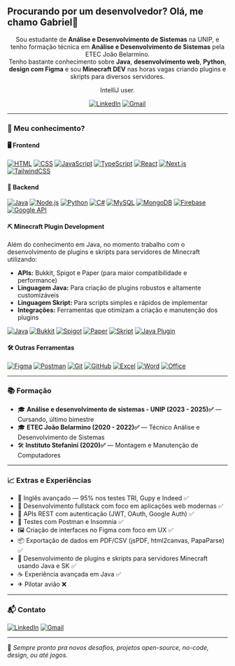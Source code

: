 ## Procurando por um desenvolvedor? Olá, me chamo Gabriel👋

<p align="center">
  Sou estudante de <strong>Análise e Desenvolvimento de Sistemas</strong> na UNIP, e tenho formação técnica em <strong>Análise e Desenvolvimento de Sistemas</strong> pela ETEC João Belarmino.<br>
  Tenho bastante conhecimento sobre <strong>Java</strong>, <strong>desenvolvimento web</strong>, <strong>Python</strong>, <strong>design com Figma</strong> e sou <strong>Minecraft DEV</strong> nas horas vagas criando plugins e skripts para diversos servidores.
</p>
<p align="center">IntelliJ user.<br></p>

<div align="center">
  
  [![LinkedIn](https://img.shields.io/badge/-LinkedIn-0077B5?style=flat&logo=linkedin&logoColor=white)](https://www.linkedin.com/in/gabriel-morais-de-oliveira-72259a359)  [![Gmail](https://img.shields.io/badge/-Email-D14836?style=flat&logo=gmail&logoColor=white)](mailto:gabrielmoraisdeoliveira222@gmail.com)

</div>

---

### 🧠 Meu conhecimento?

#### 🖥️ Frontend
[![HTML](https://img.shields.io/badge/-HTML5-E34F26?style=flat&logo=html5&logoColor=fff)](https://developer.mozilla.org/en-US/docs/Web/HTML)
[![CSS](https://img.shields.io/badge/-CSS3-1572B6?style=flat&logo=css3)](https://developer.mozilla.org/en-US/docs/Web/CSS)
[![JavaScript](https://img.shields.io/badge/-JavaScript-F7DF1E?style=flat&logo=javascript&logoColor=000)](https://developer.mozilla.org/en-US/docs/Web/JavaScript)
[![TypeScript](https://img.shields.io/badge/-TypeScript-3178C6?style=flat&logo=typescript&logoColor=fff)](https://www.typescriptlang.org/)
[![React](https://img.shields.io/badge/-React-20232A?style=flat&logo=react)](https://reactjs.org/)
[![Next.js](https://img.shields.io/badge/-Next.js-000?style=flat&logo=nextdotjs)](https://nextjs.org/)
[![TailwindCSS](https://img.shields.io/badge/-Tailwind-38B2AC?style=flat&logo=tailwindcss)](https://tailwindcss.com/)

#### 🔧 Backend
[![Java](https://img.shields.io/badge/-Java-007396?style=flat&logo=java)](https://www.java.com)
[![Node.js](https://img.shields.io/badge/-Node.js-339933?style=flat&logo=nodedotjs&logoColor=fff)](https://nodejs.org/)
[![Python](https://img.shields.io/badge/-Python-3776AB?style=flat&logo=python&logoColor=fff)](https://www.python.org)
[![C#](https://img.shields.io/badge/-C%23-512BD4?style=flat&logo=csharp&logoColor=fff)](https://docs.microsoft.com/en-us/dotnet/csharp/)
[![MySQL](https://img.shields.io/badge/-MySQL-4479A1?style=flat&logo=mysql)](https://www.mysql.com/)
[![MongoDB](https://img.shields.io/badge/-MongoDB-47A248?style=flat&logo=mongodb)](https://www.mongodb.com/)
[![Firebase](https://img.shields.io/badge/-Firebase-FFCA28?style=flat&logo=firebase&logoColor=000)](https://firebase.google.com/)
[![Google API](https://img.shields.io/badge/-Google%20Auth-4285F4?style=flat&logo=google&logoColor=fff)](https://developers.google.com/identity)


#### ⛏ Minecraft Plugin Development

Além do conhecimento em Java, no momento trabalho com o desenvolvimento de plugins e skripts para servidores de Minecraft utilizando:
- **APIs:** Bukkit, Spigot e Paper (para maior compatibilidade e performance)
- **Linguagem Java:** Para criação de plugins robustos e altamente customizáveis
- **Linguagem Skript:** Para scripts simples e rápidos de implementar
- **Integrações:** Ferramentas que otimizam a criação e manutenção dos plugins

[![Java](https://img.shields.io/badge/-Java-007396?style=flat&logo=java)](https://www.java.com)
[![Bukkit](https://img.shields.io/badge/-Bukkit-ED8B00?style=flat&logoColor=fff)](https://dev.bukkit.org/)
[![Spigot](https://img.shields.io/badge/-Spigot-007ACC?style=flat&logoColor=fff)](https://www.spigotmc.org/wiki/spigot-installation/)
[![Paper](https://img.shields.io/badge/-Paper-FFA500?style=flat&logoColor=fff)](https://papermc.io/)
[![Skript](https://img.shields.io/badge/-Skript-4A90E2?style=flat&logoColor=fff)](https://docs.skriptlang.org/)
[![Java Plugin](https://img.shields.io/badge/-Java%20Plugin-ED8B00?style=flat&logo=java&logoColor=fff)](https://www.java.com)

#### 🛠️ Outras Ferramentas
[![Figma](https://img.shields.io/badge/-Figma-F24E1E?style=flat&logo=figma&logoColor=fff)](https://www.figma.com)
[![Postman](https://img.shields.io/badge/-Postman-FF6C37?style=flat&logo=postman)](https://www.postman.com)
[![Git](https://img.shields.io/badge/-Git-F05032?style=flat&logo=git)](https://git-scm.com)
[![GitHub](https://img.shields.io/badge/-GitHub-181717?style=flat&logo=github)](https://github.com)
[![Excel](https://img.shields.io/badge/-Excel-217346?style=flat&logo=microsoft-excel)](https://www.microsoft.com/en-us/microsoft-365/excel)
[![Word](https://img.shields.io/badge/-Word-2B579A?style=flat&logo=microsoft-word&logoColor=fff)](https://www.microsoft.com/en-us/microsoft-365/word)
[![Office](https://img.shields.io/badge/-Office-D83B01?style=flat&logo=microsoft-office&logoColor=fff)](https://www.microsoft.com/en-us/microsoft-365)

---

### 📚 Formação

- 🎓 **Análise e desenvolvimento de sistemas - UNIP (2023 - 2025)✅** — Cursando, último bimestre  
- 🎓 **ETEC João Belarmino (2020 - 2022)✅** — Técnico Análise e Desenvolvimento de Sistemas  
- 🛠️ **Instituto Stefanini (2020)✅** — Montagem e Manutenção de Computadores  

---

### 📈 Extras e Experiências

- 🧠 Inglês avançado — 95% nos testes TRI, Gupy e Indeed ✅  
- 📱 Desenvolvimento fullstack com foco em aplicações web modernas ✅  
- 🔐 APIs REST com autenticação (JWT, OAuth, Google Auth) ✅  
- 🧪 Testes com Postman e Insomnia ✅  
- 🖼️ Criação de interfaces no Figma com foco em UX ✅  
- 📦 Exportação de dados em PDF/CSV (jsPDF, html2canvas, PapaParse) ✅  
- 🧱 Desenvolvimento de plugins e skripts para servidores Minecraft usando Java e SK ✅  
- ☕️ Experiência avançada em Java ✅  
- ✈ Pilotar avião ❌  

---

### 📬 Contato

[![LinkedIn](https://img.shields.io/badge/-LinkedIn-0077B5?style=flat&logo=linkedin&logoColor=white)](https://www.linkedin.com/in/gabriel-morais-de-oliveira-72259a359)  [![Gmail](https://img.shields.io/badge/-Email-D14836?style=flat&logo=gmail&logoColor=white)](mailto:gabrielmoraisdeoliveira222@gmail.com)

---

🔗 *Sempre pronto pra novos desafios, projetos open-source, no-code, design, ou até jogos.*
